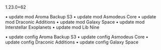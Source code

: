 1.23.0+62

• update mod Aroma Backup S3
• update mod Asmodeus Core
• update mod Draconic Additions
• update mod Galaxy Space
• update mod Interstellar Exoplanets
• update mod Lib Nine

• update config Aroma Backup S3
• update config Asmodeus Core
• update config Draconic Additions
• update config Galaxy Space
